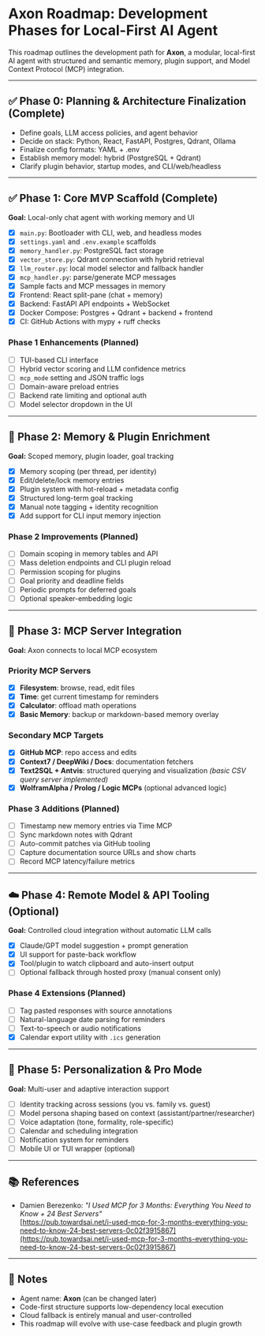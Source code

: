 # Axon Roadmap: Development Phases for Local-First AI Agent

This roadmap outlines the development path for **Axon**, a modular, local-first AI agent with structured and semantic memory, plugin support, and Model Context Protocol (MCP) integration.

---

## ✅ Phase 0: Planning & Architecture Finalization (Complete)
- Define goals, LLM access policies, and agent behavior
- Decide on stack: Python, React, FastAPI, Postgres, Qdrant, Ollama
- Finalize config formats: YAML + .env
- Establish memory model: hybrid (PostgreSQL + Qdrant)
- Clarify plugin behavior, startup modes, and CLI/web/headless

---

## ✅ Phase 1: Core MVP Scaffold (Complete)
**Goal:** Local-only chat agent with working memory and UI

- [x] `main.py`: Bootloader with CLI, web, and headless modes
- [x] `settings.yaml` and `.env.example` scaffolds
- [x] `memory_handler.py`: PostgreSQL fact storage
- [x] `vector_store.py`: Qdrant connection with hybrid retrieval
- [x] `llm_router.py`: local model selector and fallback handler
- [x] `mcp_handler.py`: parse/generate MCP messages
- [x] Sample facts and MCP messages in memory
- [x] Frontend: React split-pane (chat + memory)
- [x] Backend: FastAPI API endpoints + WebSocket
- [x] Docker Compose: Postgres + Qdrant + backend + frontend
- [x] CI: GitHub Actions with mypy + ruff checks

### Phase 1 Enhancements (Planned)
- [ ] TUI-based CLI interface
- [ ] Hybrid vector scoring and LLM confidence metrics
- [ ] `mcp_mode` setting and JSON traffic logs
- [ ] Domain-aware preload entries
- [ ] Backend rate limiting and optional auth
- [ ] Model selector dropdown in the UI

---

## 🧠 Phase 2: Memory & Plugin Enrichment
**Goal:** Scoped memory, plugin loader, goal tracking

- [x] Memory scoping (per thread, per identity)
- [x] Edit/delete/lock memory entries
- [x] Plugin system with hot-reload + metadata config
- [x] Structured long-term goal tracking
- [x] Manual note tagging + identity recognition
- [x] Add support for CLI input memory injection

### Phase 2 Improvements (Planned)
- [ ] Domain scoping in memory tables and API
- [ ] Mass deletion endpoints and CLI plugin reload
- [ ] Permission scoping for plugins
- [ ] Goal priority and deadline fields
- [ ] Periodic prompts for deferred goals
- [ ] Optional speaker-embedding logic

---

## 🔌 Phase 3: MCP Server Integration
**Goal:** Axon connects to local MCP ecosystem

### Priority MCP Servers
- [x] **Filesystem**: browse, read, edit files
- [x] **Time**: get current timestamp for reminders
- [x] **Calculator**: offload math operations
- [x] **Basic Memory**: backup or markdown-based memory overlay

### Secondary MCP Targets
- [x] **GitHub MCP**: repo access and edits
- [x] **Context7 / DeepWiki / Docs**: documentation fetchers
- [x] **Text2SQL + Antvis**: structured querying and visualization *(basic CSV query server implemented)*
- [x] **WolframAlpha / Prolog / Logic MCPs** (optional advanced logic)

### Phase 3 Additions (Planned)
- [ ] Timestamp new memory entries via Time MCP
- [ ] Sync markdown notes with Qdrant
- [ ] Auto-commit patches via GitHub tooling
- [ ] Capture documentation source URLs and show charts
- [ ] Record MCP latency/failure metrics

---

## ☁️ Phase 4: Remote Model & API Tooling (Optional)
**Goal:** Controlled cloud integration without automatic LLM calls

- [x] Claude/GPT model suggestion + prompt generation
- [x] UI support for paste-back workflow
- [x] Tool/plugin to watch clipboard and auto-insert output
- [ ] Optional fallback through hosted proxy (manual consent only)

### Phase 4 Extensions (Planned)
- [ ] Tag pasted responses with source annotations
- [ ] Natural-language date parsing for reminders
- [ ] Text-to-speech or audio notifications
- [x] Calendar export utility with `.ics` generation

---

## 🚀 Phase 5: Personalization & Pro Mode
**Goal:** Multi-user and adaptive interaction support

- [ ] Identity tracking across sessions (you vs. family vs. guest)
- [ ] Model persona shaping based on context (assistant/partner/researcher)
- [ ] Voice adaptation (tone, formality, role-specific)
- [ ] Calendar and scheduling integration
- [ ] Notification system for reminders
- [ ] Mobile UI or TUI wrapper (optional)

---

## 📚 References
- Damien Berezenko: *"I Used MCP for 3 Months: Everything You Need to Know + 24 Best Servers"*  
  [https://pub.towardsai.net/i-used-mcp-for-3-months-everything-you-need-to-know-24-best-servers-0c02f3915867](https://pub.towardsai.net/i-used-mcp-for-3-months-everything-you-need-to-know-24-best-servers-0c02f3915867)

---

## 📌 Notes
- Agent name: **Axon** (can be changed later)
- Code-first structure supports low-dependency local execution
- Cloud fallback is entirely manual and user-controlled
- This roadmap will evolve with use-case feedback and plugin growth


